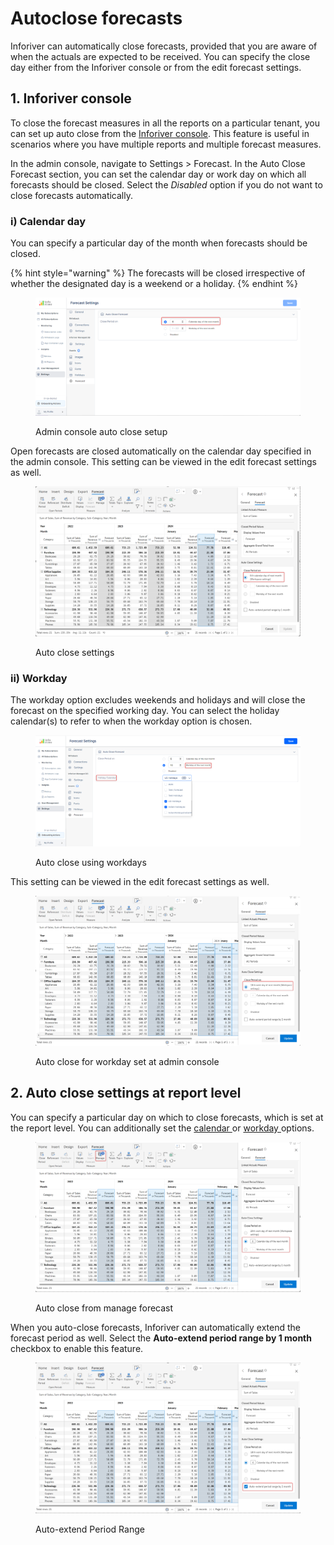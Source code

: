 # Autoclose forecasts

Inforiver can automatically close forecasts, provided that you are aware of when the actuals are expected to be received. You can specify the close day either from the Inforiver console or from the edit forecast settings.&#x20;

## 1. Inforiver console

To close the forecast measures in all the reports on a particular tenant, you can set up auto close from the [Inforiver console](../../../admin-console/).  This feature is useful in scenarios where you have multiple reports and multiple forecast measures.

In the admin console, navigate to Settings > Forecast. In the Auto Close Forecast section, you can set the calendar day or work day on which all forecasts should be closed. Select the _Disabled_ option if you do not want to close forecasts automatically.&#x20;

### i) Calendar day

You can specify a particular day of the month when forecasts should be closed.

{% hint style="warning" %}
The forecasts will be closed irrespective of whether the designated day is a weekend or a holiday.
{% endhint %}

<figure><img src="../../../.gitbook/assets/image (10) (1) (2).png" alt=""><figcaption><p>Admin console auto close setup</p></figcaption></figure>

Open forecasts are closed automatically on the calendar day specified in the admin console. This setting can be viewed in the edit forecast settings as well.

<figure><img src="../../../.gitbook/assets/image (11) (1) (2).png" alt=""><figcaption><p>Auto close settings</p></figcaption></figure>

### ii) Workday

The workday option excludes weekends and holidays and will close the forecast on the specified working day. You can select the holiday calendar(s) to refer to when the workday option is chosen.

<figure><img src="../../../.gitbook/assets/image (13) (1) (2).png" alt=""><figcaption><p>Auto close using workdays</p></figcaption></figure>

This setting can be viewed in the edit forecast settings as well.

<figure><img src="../../../.gitbook/assets/image (14) (1).png" alt=""><figcaption><p>Auto close for workday set at admin console</p></figcaption></figure>

## 2. Auto close settings at report level

You can specify a particular day on which to close forecasts, which is set at the report level. You can additionally set the [calendar ](autoclose-forecasts.md#i-calendar-day)or [workday ](autoclose-forecasts.md#ii-workday)options.

<figure><img src="../../../.gitbook/assets/image (15) (1).png" alt=""><figcaption><p>Auto close from manage forecast </p></figcaption></figure>

When you auto-close forecasts, Inforiver can automatically extend the forecast period as well. Select the **Auto-extend period range by 1 month** checkbox to enable this feature.

<figure><img src="../../../.gitbook/assets/image (16) (1).png" alt=""><figcaption><p>Auto-extend Period Range</p></figcaption></figure>
